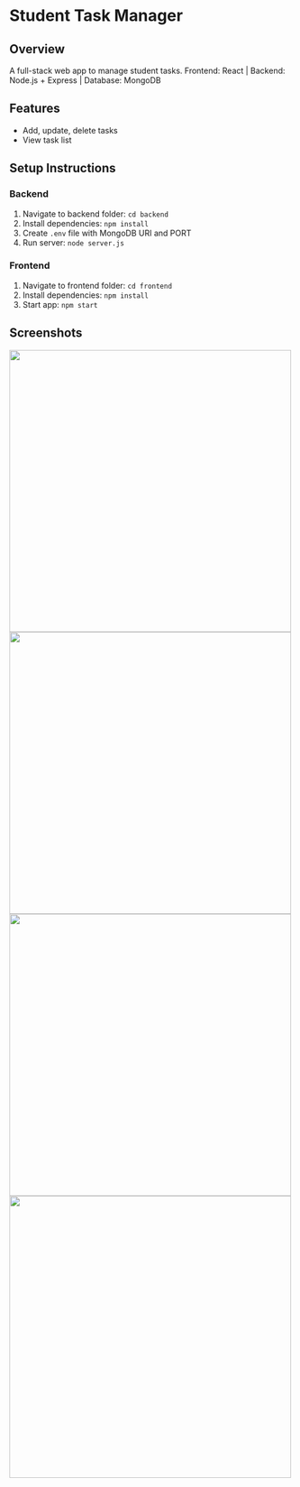 # Student Task Manager

## Overview
A full-stack web app to manage student tasks.
Frontend: React | Backend: Node.js + Express | Database: MongoDB

## Features
- Add, update, delete tasks
- View task list

## Setup Instructions

### Backend
1. Navigate to backend folder: `cd backend`
2. Install dependencies: `npm install`
3. Create `.env` file with MongoDB URI and PORT
4. Run server: `node server.js`

### Frontend
1. Navigate to frontend folder: `cd frontend`
2. Install dependencies: `npm install`
3. Start app: `npm start`

## Screenshots
<img src="screenshots/frontend1.png" width="500">
<img src="screenshots/frontend2.png" width="500">
<img src="screenshots/mongodb1.png" width="500">
<img src="screenshots/mongodb2.png" width="500">



